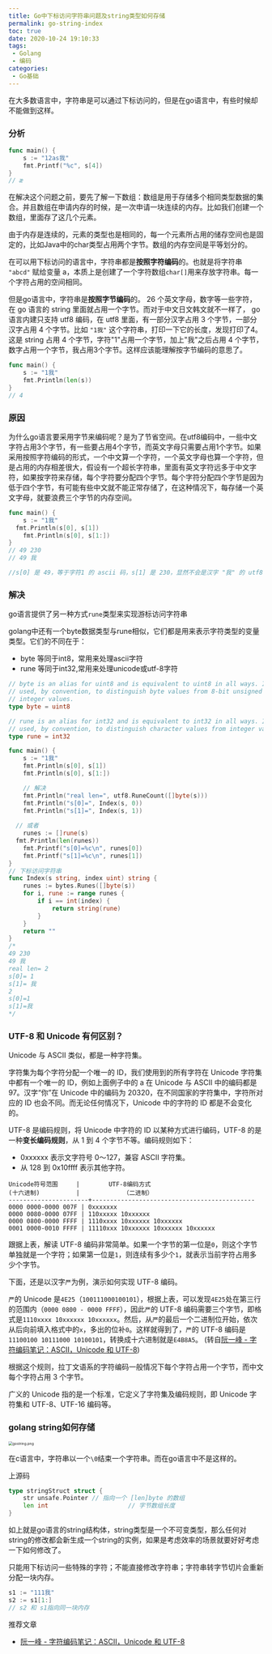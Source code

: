 ```yaml
---
title: Go中下标访问字符串问题及string类型如何存储
permalink: go-string-index
toc: true
date: 2020-10-24 19:10:33
tags:
 - Golang
 - 编码
categories:
 - Go基础
---
```


在大多数语言中，字符串是可以通过下标访问的，但是在go语言中，有些时候却不能做到这样。

<!--more-->

### 分析

```go
func main() {
	s := "12as我"
	fmt.Printf("%c", s[4])
}
// æ
```

在解决这个问题之前，要先了解一下数组：数组是用于存储多个相同类型数据的集合。并且数组在申请内存的时候，是一次申请一块连续的内存。比如我们创建一个数组，里面存了这几个元素。

由于内存是连续的，元素的类型也是相同的，每一个元素所占用的储存空间也是固定的，比如Java中的char类型占用两个字节。数组的内存空间是平等划分的。



在可以用下标访问的语言中，字符串都是**按照字符编码**的。也就是将字符串` "abcd"` 赋给变量 a，本质上是创建了一个字符数组`char[]`用来存放字符串。每一个字符占用的空间相同。

但是go语言中，字符串是**按照字节编码**的。 26 个英文字母，数字等一些字符，在 go 语言的 string 里面就占用一个字节。而对于中文日文韩文就不一样了， go 语言内建只支持 utf8 编码，在 utf8 里面，有一部分汉字占用 3 个字节，一部分汉字占用 4 个字节。比如 `"1我"` 这个字符串，打印一下它的长度，发现打印了4。这是 string 占用 4 个字节，字符"1"占用一个字节，加上"我"之后占用 4 个字节，数字占用一个字节，我占用3个字节。这样应该能理解按字节编码的意思了。



```go
func main() {
	s := "1我"
	fmt.Println(len(s))
}
// 4
```



### 原因

为什么go语言要采用字节来编码呢？是为了节省空间。在utf8编码中，一些中文字符占用3个字节，有一些要占用4个字节，而英文字母只需要占用1个字节。如果采用按照字符编码的形式，一个中文算一个字符，一个英文字母也算一个字符，但是占用的内存相差很大，假设有一个超长字符串，里面有英文字符远多于中文字符，如果按字符来存储，每个字符要分配四个字节。每个字符分配四个字节是因为低于四个字节，有可能有些中文就不能正常存储了，在这种情况下，每存储一个英文字母，就要浪费三个字节的内存空间。

```go
func main() {
	s := "1我"
  fmt.Println(s[0], s[1])
	fmt.Println(s[0], s[1:])
}
// 49 230
// 49 我

//s[0] 是 49，等于字符1 的 ascii 码，s[1] 是 230，显然不会是汉字 "我" 的 utf8，事实它是 utf8 编码的第一字节的值。
```



### 解决

go语言提供了另一种方式`rune`类型来实现游标访问字符串

golang中还有一个byte数据类型与rune相似，它们都是用来表示字符类型的变量类型。它们的不同在于：

- byte 等同于int8，常用来处理ascii字符
- rune 等同于int32,常用来处理unicode或utf-8字符

```go
// byte is an alias for uint8 and is equivalent to uint8 in all ways. It is
// used, by convention, to distinguish byte values from 8-bit unsigned
// integer values.
type byte = uint8

// rune is an alias for int32 and is equivalent to int32 in all ways. It is
// used, by convention, to distinguish character values from integer values.
type rune = int32
```



```go
func main() {
	s := "1我"
	fmt.Println(s[0], s[1])
	fmt.Println(s[0], s[1:])

	// 解决
	fmt.Println("real len=", utf8.RuneCount([]byte(s)))
	fmt.Println("s[0]=", Index(s, 0))
	fmt.Println("s[1]=", Index(s, 1))
 
  // 或者
	runes := []rune(s)
  fmt.Println(len(runes))
	fmt.Printf("s[0]=%c\n", runes[0])
	fmt.Printf("s[1]=%c\n", runes[1])
}
// 下标访问字符串
func Index(s string, index uint) string {
	runes := bytes.Runes([]byte(s))
	for i, rune := range runes {
		if i == int(index) {
			return string(rune)
		}
	}
	return ""
}
/*
49 230
49 我
real len= 2
s[0]= 1
s[1]= 我
2
s[0]=1
s[1]=我
*/
```



### UTF-8 和 Unicode 有何区别？

Unicode 与 ASCII 类似，都是一种字符集。

字符集为每个字符分配一个唯一的 ID，我们使用到的所有字符在 Unicode 字符集中都有一个唯一的 ID，例如上面例子中的 a 在 Unicode 与 ASCII 中的编码都是 97。汉字“你”在 Unicode 中的编码为 20320，在不同国家的字符集中，字符所对应的 ID 也会不同。而无论任何情况下，Unicode 中的字符的 ID 都是不会变化的。

UTF-8 是编码规则，将 Unicode 中字符的 ID 以某种方式进行编码，UTF-8 的是一种**变长编码规则**，从 1 到 4 个字节不等。编码规则如下：

- 0xxxxxx 表示文字符号 0～127，兼容 ASCII 字符集。
- 从 128 到 0x10ffff 表示其他字符。

```
Unicode符号范围     |        UTF-8编码方式
(十六进制)          |            （二进制）
----------------------+---------------------------------------------
0000 0000-0000 007F | 0xxxxxxx
0000 0080-0000 07FF | 110xxxxx 10xxxxxx
0000 0800-0000 FFFF | 1110xxxx 10xxxxxx 10xxxxxx
0001 0000-0010 FFFF | 11110xxx 10xxxxxx 10xxxxxx 10xxxxxx
```

跟据上表，解读 UTF-8 编码非常简单。如果一个字节的第一位是`0`，则这个字节单独就是一个字符；如果第一位是`1`，则连续有多少个`1`，就表示当前字符占用多少个字节。

下面，还是以汉字`严`为例，演示如何实现 UTF-8 编码。

`严`的 Unicode 是`4E25`（`100111000100101`），根据上表，可以发现`4E25`处在第三行的范围内（`0000 0800 - 0000 FFFF`），因此`严`的 UTF-8 编码需要三个字节，即格式是`1110xxxx 10xxxxxx 10xxxxxx`。然后，从`严`的最后一个二进制位开始，依次从后向前填入格式中的`x`，多出的位补`0`。这样就得到了，`严`的 UTF-8 编码是`11100100 10111000 10100101`，转换成十六进制就是`E4B8A5`。 (转自[阮一峰 - 字符编码笔记：ASCII，Unicode 和 UTF-8](http://www.ruanyifeng.com/blog/2007/10/ascii_unicode_and_utf-8.html))



根据这个规则，拉丁文语系的字符编码一般情况下每个字符占用一个字节，而中文每个字符占用 3 个字节。

广义的 Unicode 指的是一个标准，它定义了字符集及编码规则，即 Unicode 字符集和 UTF-8、UTF-16 编码等。



### golang string如何存储

<img src="https://i.loli.net/2020/11/14/RI8arN36BMYCovi.jpg" alt="gostring.png" style="zoom:50%;" />

在c语言中，字符串以一个`\0`结束一个字符串。而在go语言中不是这样的。

上源码

```go
type stringStruct struct {
	str unsafe.Pointer // 指向一个 [len]byte 的数组
	len int						 // 字节数组长度
}
```

如上就是go语言的string结构体，string类型是一个不可变类型，那么任何对string的修改都会新生成一个string的实例，如果是考虑效率的场景就要好好考虑一下如何修改了。

只能用下标访问一些特殊的字符；不能直接修改字符串；字符串转字节切片会重新分配一块内存。

```go
s1 := "111我"
s2 := s1[1:]
// s2 和 s1指向同一块内存
```



推荐文章

* [阮一峰 - 字符编码笔记：ASCII，Unicode 和 UTF-8](http://www.ruanyifeng.com/blog/2007/10/ascii_unicode_and_utf-8.html)

